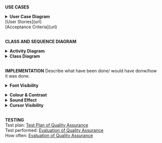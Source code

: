 **USE CASES**  
<details><summary><b>User Case Diagram</b></summary>
![HEAT_user_case](uploads/2bea741c67418d3bf300a8089d0b1b4f/HEAT_user_case.jpg)</details>
[User Stories](url)<br>  
[Acceptance Criteria](url)<br>
  
<br>**CLASS AND SEQUENCE DIAGRAM**
<details><summary><b>Activity Diagram</b></summary><br>
![HEAT_action_process](uploads/1d07110fc77a5fa4b1f37edd45a8aca2/HEAT_action_process.jpg)</details>
<details><summary><b>Class Diagram</b></summary>
![HEAT_class_diagram](uploads/3097e9933fe380a5150d54e3325da0b7/HEAT_class_diagram.jpg)</details><br>  

**IMPLEMENTATION** Describe what have been done/ would have donw/how it was done.   

<details><summary><b>Font Visibility</b></summary><br>

Font size and type specification within the program is distributed and implemented using several methods. The font specifications needed to be amended in the SettingsManager, WindowManager, MainMenu and OptionsWindow classes. The object of the amendment was to either change existing code, adapt code or add code.The implementation of existing fonts was fragmented and distributed in an appararently haphazard manner. This may be explained because when writing the original code the coders were unaware that subsequently a team would be changing the font type and sizes.<br>

In the SettingsManager class two lines of code were amended to increase the font size to 20. In the WindowManager class one line of code was added using setFont from the java.awt.Font API, changing the font size. In the MainMenu class numerous lines of code were amended to the new font. It was also necessary to amend the code for the undo and redo options (Using JFrame) in order to change the font (JMenuItem). In the OptionsWindow class numerous lines of code had to be adapted. The code used the JLabel method of JFrame. The original code did not include font details. This meant that every time text was displayed one line of existing code needed to be replaced by three.<br>

The amended code will result in larger text size and a font type that is easier to read, by visually impaired users. The implementation has been partially successful with most text changed to Arial and a high font size. There are a number of areas where it was not possible to change the font type or size, for example in pre-filled forms, option tab buttons and the font type in the editor and console windows.The implementation of these items would need considerable research to understand how they are implemented in order to amend the font size and type.</details>


<details><summary><b>Colour & Contrast</b></summary><br>


</details>


<details><summary><b>Sound Effect</b></summary><br>


</details>


<details><summary><b>Cursor Visibility</b></summary><br>


</details><br>


**TESTING**  
Test plan: [Test Plan of Quality Assurance](/Quality-Assurance)   
Test performed: [Evaluation of Quality Assurance](/Quality-Assurance)  
How often: [Evaluation of Quality Assurance](/Quality-Assurance)  